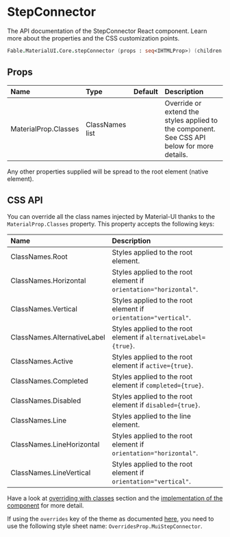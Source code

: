 # StepConnector

<p class="description">The API documentation of the StepConnector React component. Learn more about the properties and the CSS customization points.</p>

```fsharp
Fable.MaterialUI.Core.stepConnector (props : seq<IHTMLProp>) (children : seq<ReactElement>) : ReactElement
```



## Props

| Name | Type | Default | Description |
|:-----|:-----|:--------|:------------|
| <span class="prop-name">MaterialProp.Classes</span> | <span class="prop-type">ClassNames list</span> |   | Override or extend the styles applied to the component.  See CSS API below for more details.  |

Any other properties supplied will be spread to the root element (native element).

## CSS API

You can override all the class names injected by Material-UI thanks to the `MaterialProp.Classes` property.
This property accepts the following keys:


| Name | Description |
|:-----|:------------|
| <span class="prop-name">ClassNames.Root</span> | Styles applied to the root element.
| <span class="prop-name">ClassNames.Horizontal</span> | Styles applied to the root element if `orientation="horizontal"`.
| <span class="prop-name">ClassNames.Vertical</span> | Styles applied to the root element if `orientation="vertical"`.
| <span class="prop-name">ClassNames.AlternativeLabel</span> | Styles applied to the root element if `alternativeLabel={true}`.
| <span class="prop-name">ClassNames.Active</span> | Styles applied to the root element if `active={true}`.
| <span class="prop-name">ClassNames.Completed</span> | Styles applied to the root element if `completed={true}`.
| <span class="prop-name">ClassNames.Disabled</span> | Styles applied to the root element if `disabled={true}`.
| <span class="prop-name">ClassNames.Line</span> | Styles applied to the line element.
| <span class="prop-name">ClassNames.LineHorizontal</span> | Styles applied to the root element if `orientation="horizontal"`.
| <span class="prop-name">ClassNames.LineVertical</span> | Styles applied to the root element if `orientation="vertical"`.

Have a look at [overriding with classes](#/customization/overrides) section
and the [implementation of the component](https://github.com/mui-org/material-ui/tree/master/packages/material-ui/src/StepConnector/StepConnector.js)
for more detail.

If using the `overrides` key of the theme as documented
[here](#/customization/themes),
you need to use the following style sheet name: `OverridesProp.MuiStepConnector`.

<!--## Demos-->

<!--- [Steppers](/demos/steppers/)-->

